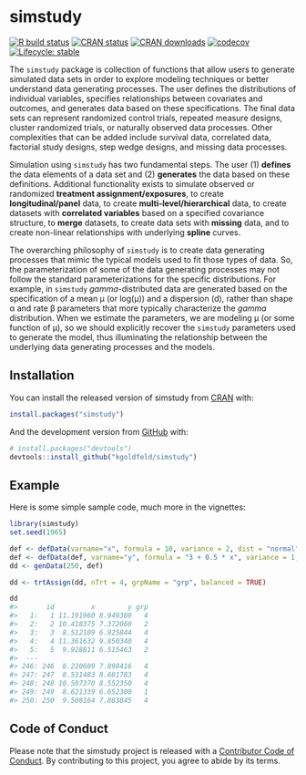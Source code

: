 simstudy
================

<!-- README.md is generated from README.Rmd. Please edit that file -->

<!-- badges: start -->

[![R build
status](https://github.com/kgoldfeld/simstudy/workflows/R-CMD-check/badge.svg?branch=main)](https://github.com/kgoldfeld/simstudy/actions)
[![CRAN
status](https://www.r-pkg.org/badges/version/simstudy)](https://CRAN.R-project.org/package=simstudy)
[![CRAN
downloads](https://cranlogs.r-pkg.org/badges/grand-total/simstudy)](https://CRAN.R-project.org/package=simstudy)
[![codecov](https://codecov.io/gh/kgoldfeld/simstudy/branch/main/graph/badge.svg)](https://codecov.io/gh/kgoldfeld/simstudy)
[![Lifecycle:
stable](https://img.shields.io/badge/lifecycle-stable-brightgreen.svg)](https://www.tidyverse.org/lifecycle/#stable)
<!-- badges: end -->

The `simstudy` package is collection of functions that allow users to
generate simulated data sets in order to explore modeling techniques or
better understand data generating processes. The user defines the
distributions of individual variables, specifies relationships between
covariates and outcomes, and generates data based on these
specifications. The final data sets can represent randomized control
trials, repeated measure designs, cluster randomized trials, or
naturally observed data processes. Other complexities that can be added
include survival data, correlated data, factorial study designs, step
wedge designs, and missing data processes.

Simulation using `simstudy` has two fundamental steps. The user (1)
**defines** the data elements of a data set and (2) **generates** the
data based on these definitions. Additional functionality exists to
simulate observed or randomized **treatment assignment/exposures**, to
create **longitudinal/panel** data, to create
**multi-level/hierarchical** data, to create datasets with **correlated
variables** based on a specified covariance structure, to **merge**
datasets, to create data sets with **missing** data, and to create
non-linear relationships with underlying **spline** curves.

The overarching philosophy of `simstudy` is to create data generating
processes that mimic the typical models used to fit those types of data.
So, the parameterization of some of the data generating processes may
not follow the standard parameterizations for the specific
distributions. For example, in `simstudy` *gamma*-distributed data are
generated based on the specification of a mean μ (or log(μ)) and a
dispersion \(d\), rather than shape α and rate β parameters that more
typically characterize the *gamma* distribution. When we estimate the
parameters, we are modeling μ (or some function of μ), so we should
explicitly recover the `simstudy` parameters used to generate the model,
thus illuminating the relationship between the underlying data
generating processes and the models.

## Installation

You can install the released version of simstudy from
[CRAN](https://CRAN.R-project.org) with:

``` r
install.packages("simstudy")
```

And the development version from [GitHub](https://github.com/) with:

``` r
# install.packages("devtools")
devtools::install_github("kgoldfeld/simstudy")
```

## Example

Here is some simple sample code, much more in the vignettes:

``` r
library(simstudy)
set.seed(1965)

def <- defData(varname="x", formula = 10, variance = 2, dist = "normal")
def <- defData(def, varname="y", formula = "3 + 0.5 * x", variance = 1, dist = "normal")
dd <- genData(250, def)

dd <- trtAssign(dd, nTrt = 4, grpName = "grp", balanced = TRUE)

dd
#>       id         x        y grp
#>   1:   1 11.191960 8.949389   4
#>   2:   2 10.418375 7.372060   2
#>   3:   3  8.512109 6.925844   4
#>   4:   4 11.361632 9.850340   4
#>   5:   5  9.928811 6.515463   2
#>  ---                           
#> 246: 246  8.220609 7.898416   4
#> 247: 247  8.531483 8.681783   4
#> 248: 248 10.507370 8.552350   4
#> 249: 249  8.621339 6.652300   1
#> 250: 250  9.508164 7.083845   4
```

## Code of Conduct

Please note that the simstudy project is released with a [Contributor
Code of
Conduct](https://kgoldfeld.github.io/simstudy/CODE_OF_CONDUCT.html). By
contributing to this project, you agree to abide by its terms.
